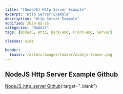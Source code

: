 ```yaml
---
title: "[NodeJS] Http Server Example"
excerpt: "Http Server Example"
description: "Http Server Example"
modified: 2020-05-26
categories: "NodeJS"
tags: [NodeJS, Http, Back-end, Front-end, Server]

classes: wide

header:
  teaser: /assets/images/teaser/nodejs-teaser.png
---
```


## NodeJS Http Server Example Github
[NodeJS_http_server Github](https://github.com/tigi44/NodeJS_http_server){:target="_blank"}
